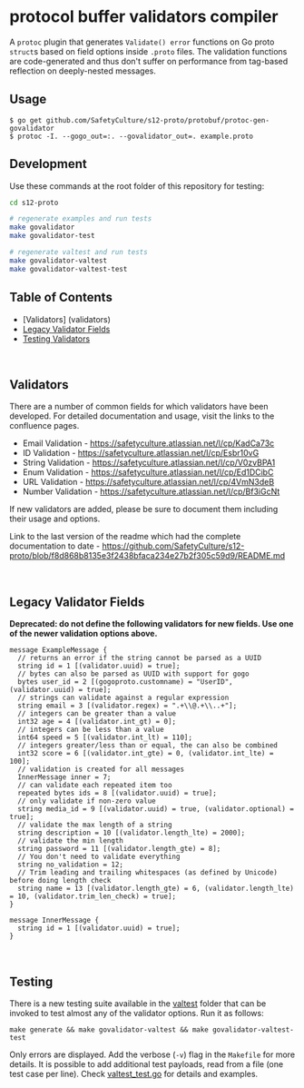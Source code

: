# protocol buffer validators compiler

A `protoc` plugin that generates `Validate() error` functions on Go proto `struct`s based on field options inside `.proto` files. The validation functions are code-generated and thus don't suffer on performance from tag-based reflection on deeply-nested messages.

## Usage

```
$ go get github.com/SafetyCulture/s12-proto/protobuf/protoc-gen-govalidator
$ protoc -I. --gogo_out=:. --govalidator_out=. example.proto
```

## Development

Use these commands at the root folder of this repository for testing:
```bash
cd s12-proto

# regenerate examples and run tests
make govalidator
make govalidator-test

# regenerate valtest and run tests
make govalidator-valtest
make govalidator-valtest-test
```

## Table of Contents
- [Validators] (validators)
- [Legacy Validator Fields](#validator.legacy)
- [Testing Validators](#validator.testing)

&nbsp;

## Validators <a name="validators"></a>
There are a number of common fields for which validators have been developed. For detailed documentation and usage, visit the links to the confluence pages.
- Email Validation - https://safetyculture.atlassian.net/l/cp/KadCa73c 
- ID Validation - https://safetyculture.atlassian.net/l/cp/Esbr10vG 
- String Validation - https://safetyculture.atlassian.net/l/cp/V0zvBPA1 
- Enum Validation - https://safetyculture.atlassian.net/l/cp/Ed1DCibC 
- URL Validation - https://safetyculture.atlassian.net/l/cp/4VmN3deB 
- Number Validation - https://safetyculture.atlassian.net/l/cp/Bf3iGcNt 

If new validators are added, please be sure to document them including their usage and options. 

Link to the last version of the readme which had the complete documentation to date - https://github.com/SafetyCulture/s12-proto/blob/f8d868b8135e3f2438bfaca234e27b2f305c59d9/README.md

&nbsp;

## Legacy Validator Fields <a name="validator.legacy"></a>

__Deprecated: do not define the following validators for new fields. Use one of the newer validation options above.__

```
message ExampleMessage {
  // returns an error if the string cannot be parsed as a UUID
  string id = 1 [(validator.uuid) = true];
  // bytes can also be parsed as UUID with support for gogo
  bytes user_id = 2 [(gogoproto.customname) = "UserID", (validator.uuid) = true];
  // strings can validate against a regular expression
  string email = 3 [(validator.regex) = ".+\\@.+\\..+"];
  // integers can be greater than a value
  int32 age = 4 [(validator.int_gt) = 0];
  // integers can be less than a value
  int64 speed = 5 [(validator.int_lt) = 110];
  // integers greater/less than or equal, the can also be combined
  int32 score = 6 [(validator.int_gte) = 0, (validator.int_lte) = 100];
  // validation is created for all messages
  InnerMessage inner = 7;
  // can validate each repeated item too
  repeated bytes ids = 8 [(validator.uuid) = true];
  // only validate if non-zero value
  string media_id = 9 [(validator.uuid) = true, (validator.optional) = true];
  // validate the max length of a string
  string description = 10 [(validator.length_lte) = 2000];
  // validate the min length
  string password = 11 [(validator.length_gte) = 8];
  // You don't need to validate everything
  string no_validation = 12;
  // Trim leading and trailing whitespaces (as defined by Unicode) before doing length check
  string name = 13 [(validator.length_gte) = 6, (validator.length_lte) = 10, (validator.trim_len_check) = true];
}

message InnerMessage {
  string id = 1 [(validator.uuid) = true];
}
```
&nbsp;

## Testing <a name="validator.testing"></a>
There is a new testing suite available in the [valtest](valtest/) folder that can be invoked to test almost any of the validator options. Run it as follows:

```make generate && make govalidator-valtest && make govalidator-valtest-test```

Only errors are displayed. Add the verbose (`-v`) flag in the `Makefile` for more details. It is possible to add additional test payloads, read from a file (one test case per line). Check [valtest_test.go](valtest/valtest_test.go) for details and examples.
